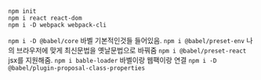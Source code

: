 ```
npm init
npm i react react-dom
npm i -D webpack webpack-cli
```
`npm i -D @babel/core`
바벨 기본적인것들 들어있음.
`npm i @babel/preset-env`
나의 브라우저에 맞게 최신문법을 옛날문법으로 바꿔줌
`npm i @babel/preset-react`
jsx를 지원해줌.
`npm i bable-loader`
바벨이랑 웹팩이랑 연결
`npm i -D @babel/plugin-proposal-class-properties`